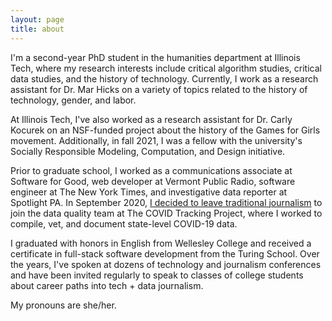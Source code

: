 ```yaml
---
layout: page
title: about
---
```


I'm a second-year PhD student in the humanities department at Illinois Tech, where my research interests include critical algorithm studies, critical data studies, and the history of technology. Currently, I work as a research assistant for Dr. Mar Hicks on a variety of topics related to the history of technology, gender, and labor. 

At Illinois Tech, I've also worked as a research assistant for Dr. Carly Kocurek on an NSF-funded project about the history of the Games for Girls movement. Additionally, in fall 2021, I was a fellow with the university's Socially Responsible Modeling, Computation, and Design initiative.

Prior to graduate school, I worked as a communications associate at Software for Good, web developer at Vermont Public Radio, software engineer at The New York Times, and investigative data reporter at Spotlight PA. In September 2020, [I decided to leave traditional journalism](https://source.opennews.org/articles/exit-interviews-sara-simon/) to join the data quality team at The COVID Tracking Project, where I worked to compile, vet, and document state-level COVID-19 data.

I graduated with honors in English from Wellesley College and received a certificate in full-stack software development from the Turing School. Over the years, I've spoken at dozens of technology and journalism conferences and have been invited regularly to speak to classes of college students about career paths into tech + data journalism. 

My pronouns are she/her.